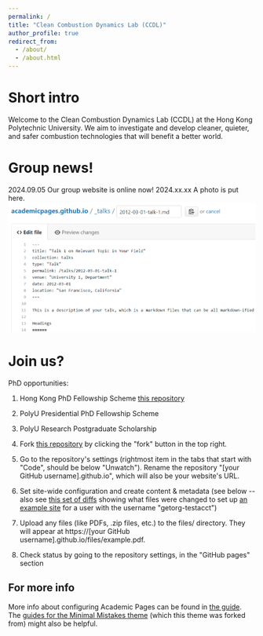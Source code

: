 ```yaml
---
permalink: /
title: "Clean Combustion Dynamics Lab (CCDL)"
author_profile: true
redirect_from: 
  - /about/
  - /about.html
---
```


Short intro
======
Welcome to the Clean Combustion Dynamics Lab (CCDL) at the Hong Kong Polytechnic University. We aim to investigate and develop cleaner, quieter, and safer combustion technologies that will benefit a better world. 

Group news!
======
2024.09.05 Our group website is online now!
2024.xx.xx A photo is put here.
![Editing a markdown file for a talk](/images/editing-talk.png)

Join us?
======
PhD opportunities:
1. Hong Kong PhD Fellowship Scheme [this repository]([(https://cerg1.ugc.edu.hk/hkpfs/index.html)])
2. PolyU Presidential PhD Fellowship Scheme
3. PolyU Research Postgraduate Scholarship

1. Fork [this repository](https://github.com/academicpages/academicpages.github.io) by clicking the "fork" button in the top right. 
1. Go to the repository's settings (rightmost item in the tabs that start with "Code", should be below "Unwatch"). Rename the repository "[your GitHub username].github.io", which will also be your website's URL.
1. Set site-wide configuration and create content & metadata (see below -- also see [this set of diffs](http://archive.is/3TPas) showing what files were changed to set up [an example site](https://getorg-testacct.github.io) for a user with the username "getorg-testacct")
1. Upload any files (like PDFs, .zip files, etc.) to the files/ directory. They will appear at https://[your GitHub username].github.io/files/example.pdf.  
1. Check status by going to the repository settings, in the "GitHub pages" section

For more info
------
More info about configuring Academic Pages can be found in [the guide](https://academicpages.github.io/markdown/). The [guides for the Minimal Mistakes theme](https://mmistakes.github.io/minimal-mistakes/docs/configuration/) (which this theme was forked from) might also be helpful.
